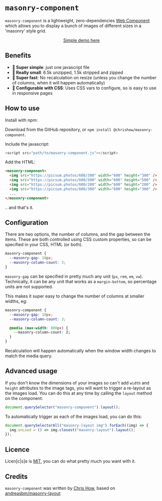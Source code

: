 # `masonry-component`

`masonry-component` is a lightweight, zero-dependencies [Web Component](https://developer.mozilla.org/en-US/docs/Web/API/Web_components) which allows you to display a bunch of images of different sizes in a 'masonry' style grid.

<p align="center"><a href='https://htmlpreview.github.io/?https://raw.githubusercontent.com/chrishow/masonry-component/main/index.html' target='_blank'>Simple demo here</a></p>

## Benefits

- **👼 Super simple**: just one javascript file
- **🤏 Really small**: 6.5k unzipped, 1.5k stripped and zipped
- **🏃 Super fast**: No recalculation on resize (unless you change the number of columns, when it will happen automatically)
- **🔧 Configurable with CSS**: Uses CSS vars to configure, so is easy to use in responsive pages

## How to use

Install with npm: 

Download from the GitHub repository, or `npm install @chrishow/masonry-component`.

Include the javascript:

```javascript
<script src="path/to/masonry-component.js"></script>
```

Add the HTML:

```html
<masonry-component>
  <img src="https://picsum.photos/600/300" width="600" height="300" />
  <img src="https://picsum.photos/600/500" width="600" height="500" />
  <img src="https://picsum.photos/600/200" width="600" height="200" />
  <img src="https://picsum.photos/600/300" width="600" height="300" />
  ...
</masonry-component>
```

.. and that's it.

## Configuration

There are two options, the number of columns, and the gap between the items. These are both controlled using CSS custom properties, so can be specified in your CSS, HTML (or both).

```css
masonry-component {
  --masonry-gap: 10px;
  --masonry-column-count: 3;
}
```

`masonry-gap` can be specified in pretty much any unit (`px`, `rem`, `em`, `vw`). Technically, it can be any unit that works as a `margin-bottom`, so percentage units are not supported.

This makes it super easy to change the number of columns at smaller widths, eg:

```css
masonry-component {
  --masonry-gap: 10px;
  --masonry-column-count: 3;

  @media (max-width: 800px) {
    --masonry-column-count: 2;
  }
}
```

Recalculation will happen automatically when the window width changes to match the media query.

## Advanced usage

If you don't know the dimensions of your images so can't add `width` and `height` attributes to the image tags, you will want to trigger a re-layout as the images load. You can do this at any time by calling the `layout` method on the component:

```javascript
document.querySelector("masonry-component").layout();
```

To automatically trigger as each of the images load, you can do this:

```javascript
document.querySelectorAll("masonry-layout img").forEach((img) => {
  img.onLoad = () => img.closest("masonry-layout").layout();
});
```

## Licence

Licen[c|s]e is [MIT](https://opensource.org/license/mit/), you can do what pretty much you want with it.

## Credits

`masonry-component` was written by [Chris How](https://github.com/chrishow/), based on [andreasbm/masonry-layout](https://github.com/andreasbm/masonry-layout)
